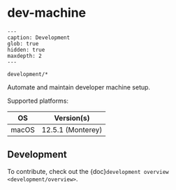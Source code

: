 # dev-machine

```{toctree}
---
caption: Development
glob: true
hidden: true
maxdepth: 2
---

development/*
```

Automate and maintain developer machine setup.

Supported platforms:

| OS    | Version(s)        |
|-------|-------------------|
| macOS | 12.5.1 (Monterey) |


## Development

To contribute, check out the {doc}`development overview <development/overview>`.
